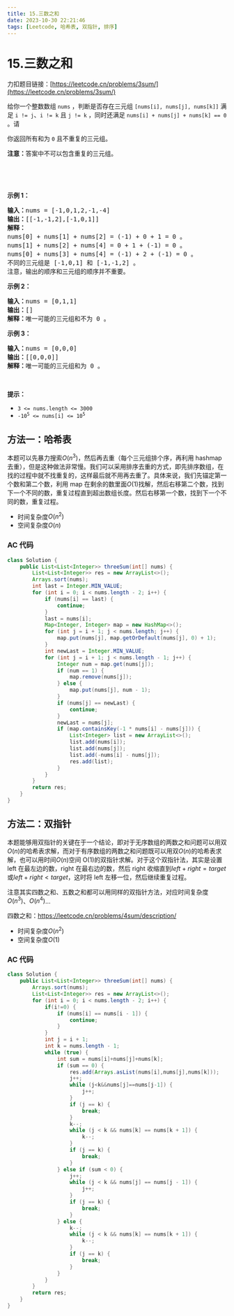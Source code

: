 ```yaml
---
title: 15.三数之和
date: 2023-10-30 22:21:46
tags: [Leetcode, 哈希表, 双指针, 排序]
---
```


# 15.三数之和

力扣题目链接：[https://leetcode.cn/problems/3sum/](https://leetcode.cn/problems/3sum/)

<p>给你一个整数数组 <code>nums</code> ，判断是否存在三元组 <code>[nums[i], nums[j], nums[k]]</code> 满足 <code>i != j</code>、<code>i != k</code> 且 <code>j != k</code> ，同时还满足 <code>nums[i] + nums[j] + nums[k] == 0</code> 。请</p>

<p>你返回所有和为 <code>0</code> 且不重复的三元组。</p>

<p><strong>注意：</strong>答案中不可以包含重复的三元组。</p>

<p>&nbsp;</p>

<p>&nbsp;</p>

<p><strong>示例 1：</strong></p>

<pre>
<strong>输入：</strong>nums = [-1,0,1,2,-1,-4]
<strong>输出：</strong>[[-1,-1,2],[-1,0,1]]
<strong>解释：</strong>
nums[0] + nums[1] + nums[2] = (-1) + 0 + 1 = 0 。
nums[1] + nums[2] + nums[4] = 0 + 1 + (-1) = 0 。
nums[0] + nums[3] + nums[4] = (-1) + 2 + (-1) = 0 。
不同的三元组是 [-1,0,1] 和 [-1,-1,2] 。
注意，输出的顺序和三元组的顺序并不重要。
</pre>

<p><strong>示例 2：</strong></p>

<pre>
<strong>输入：</strong>nums = [0,1,1]
<strong>输出：</strong>[]
<strong>解释：</strong>唯一可能的三元组和不为 0 。
</pre>

<p><strong>示例 3：</strong></p>

<pre>
<strong>输入：</strong>nums = [0,0,0]
<strong>输出：</strong>[[0,0,0]]
<strong>解释：</strong>唯一可能的三元组和为 0 。
</pre>

<p>&nbsp;</p>

<p><strong>提示：</strong></p>

<ul>
	<li><code>3 &lt;= nums.length &lt;= 3000</code></li>
	<li><code>-10<sup>5</sup> &lt;= nums[i] &lt;= 10<sup>5</sup></code></li>
</ul>

## 方法一：哈希表

本题可以先暴力搜索$O(n^3)$，然后再去重（每个三元组排个序，再利用 hashmap 去重），但是这种做法非常慢。我们可以采用排序去重的方式，即先排序数组，在找的过程中就不找重复的，这样最后就不用再去重了。具体来说，我们先锚定第一个数和第二个数，利用 map 在剩余的数里面$O(1)$找解，然后右移第二个数，找到下一个不同的数，重复过程直到超出数组长度。然后右移第一个数，找到下一个不同的数，重复过程。

- 时间复杂度$O(n^2)$
- 空间复杂度$O(n)$

### AC 代码

```java
class Solution {
    public List<List<Integer>> threeSum(int[] nums) {
        List<List<Integer>> res = new ArrayList<>();
        Arrays.sort(nums);
        int last = Integer.MIN_VALUE;
        for (int i = 0; i < nums.length - 2; i++) {
            if (nums[i] == last) {
                continue;
            }
            last = nums[i];
            Map<Integer, Integer> map = new HashMap<>();
            for (int j = i + 1; j < nums.length; j++) {
                map.put(nums[j], map.getOrDefault(nums[j], 0) + 1);
            }
            int newLast = Integer.MIN_VALUE;
            for (int j = i + 1; j < nums.length - 1; j++) {
                Integer num = map.get(nums[j]);
                if (num == 1) {
                    map.remove(nums[j]);
                } else {
                    map.put(nums[j], num - 1);
                }
                if (nums[j] == newLast) {
                    continue;
                }
                newLast = nums[j];
                if (map.containsKey(-1 * nums[i] - nums[j])) {
                    List<Integer> list = new ArrayList<>();
                    list.add(nums[i]);
                    list.add(nums[j]);
                    list.add(-nums[i] - nums[j]);
                    res.add(list);
                }
            }
        }
        return res;
    }
}
```

## 方法二：双指针

本题能够用双指针的关键在于一个结论，即对于无序数组的两数之和问题可以用双$O(n)$的哈希表求解，而对于有序数组的两数之和问题既可以用双$O(n)$的哈希表求解，也可以用时间$O(n)$空间 O(1)的双指针求解。对于这个双指针法，其实是设置 left 在最左边的数，right 在最右边的数，然后 right 收缩直到$left+right=target$或$left+right<target$，这时将 left 左移一位，然后继续重复过程。

注意其实四数之和、五数之和都可以用同样的双指针方法，对应时间复杂度$O(n^3)$、$O(n^4)$...

四数之和：https://leetcode.cn/problems/4sum/description/

- 时间复杂度$O(n^2)$
- 空间复杂度$O(1)$

### AC 代码

```java
class Solution {
    public List<List<Integer>> threeSum(int[] nums) {
        Arrays.sort(nums);
        List<List<Integer>> res = new ArrayList<>();
        for (int i = 0; i < nums.length - 2; i++) {
            if(i!=0) {
                if (nums[i] == nums[i - 1]) {
                    continue;
                }
            }
            int j = i + 1;
            int k = nums.length - 1;
            while (true) {
                int sum = nums[i]+nums[j]+nums[k];
                if (sum == 0) {
                    res.add(Arrays.asList(nums[i],nums[j],nums[k]));
                    j++;
                    while (j<k&&nums[j]==nums[j-1]) {
                        j++;
                    }
                    if (j == k) {
                        break;
                    }
                    k--;
                    while (j < k && nums[k] == nums[k + 1]) {
                        k--;
                    }
                    if (j == k) {
                        break;
                    }
                } else if (sum < 0) {
                    j++;
                    while (j < k && nums[j] == nums[j - 1]) {
                        j++;
                    }
                    if (j == k) {
                        break;
                    }
                } else {
                    k--;
                    while (j < k && nums[k] == nums[k + 1]) {
                        k--;
                    }
                    if (j == k) {
                        break;
                    }
                }
            }
        }
        return res;
    }
}
```
